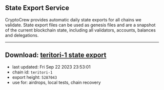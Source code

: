 ## State Export Service
CryptoCrew provides automatic daily state exports for all chains we validate. State export files can be used as genesis files and are a snapshot of the current blockchain state, including all validators, accounts, balances and delegations.

---
**Download: [teritori-1 state export](https://dl.ccvalidators.com/SERVICE/teritori/teritori-1_export_5287043.json)**
---

- last updated: Fri Sep 22 2023 23:53:01
- chain id: `teritori-1`
- export height: `5287043`
- use for: airdrops, local tests, chain recovery
